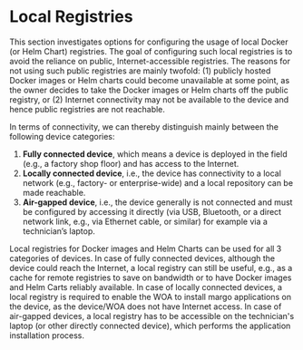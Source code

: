 # Local Registries

This section investigates options for configuring the usage of local Docker (or Helm Chart) registries. The goal of configuring such local registries is to avoid the reliance on public, Internet-accessible registries. The reasons for not using such public registries are mainly twofold: (1) publicly hosted Docker images or Helm charts could become unavailable at some point, as the owner decides to take the Docker images or Helm charts off the public registry, or (2) Internet connectivity may not be available to the device and hence public registries are not reachable.

In terms of connectivity, we can thereby distinguish mainly between the following device categories:

1.	**Fully connected device**, which means a device is deployed in the field (e.g., a factory shop floor) and has access to the Internet.
2.	**Locally connected device**, i.e., the device has connectivity to a local network (e.g., factory- or enterprise-wide) and a local repository can be made reachable.
3.	**Air-gapped device**, i.e., the device generally is not connected and must be configured by accessing it directly (via USB, Bluetooth, or a direct network link, e.g., via Ethernet cable, or similar) for example via a technician’s laptop.

Local registries for Docker images and Helm Charts can be used for all 3 categories of devices. In case of fully connected devices, although the device could reach the Internet, a local registry can still be useful, e.g., as a cache for remote registries to save on bandwidth or to have Docker images and Helm Carts reliably available. In case of locally connected devices, a local registry is required to enable the WOA to install margo applications on the device, as the device/WOA does not have Internet access. In case of air-gapped devices, a local registry has to be accessible on the technician's laptop (or other directly connected device), which performs the application installation process.

